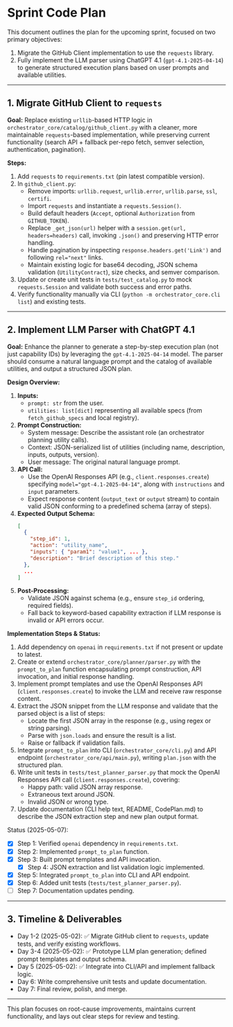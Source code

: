 # Sprint Code Plan

This document outlines the plan for the upcoming sprint, focused on two primary objectives:
1. Migrate the GitHub Client implementation to use the `requests` library.
2. Fully implement the LLM parser using ChatGPT 4.1 (`gpt-4.1-2025-04-14`) to generate structured execution plans based on user prompts and available utilities.

---

## 1. Migrate GitHub Client to `requests`

**Goal:** Replace existing `urllib`-based HTTP logic in `orchestrator_core/catalog/github_client.py` with a cleaner, more maintainable `requests`-based implementation, while preserving current functionality (search API + fallback per-repo fetch, semver selection, authentication, pagination).

**Steps:**
1. Add `requests` to `requirements.txt` (pin latest compatible version).
2. In `github_client.py`:
   - Remove imports: `urllib.request`, `urllib.error`, `urllib.parse`, `ssl`, `certifi`.
   - Import `requests` and instantiate a `requests.Session()`.
   - Build default headers (`Accept`, optional `Authorization` from `GITHUB_TOKEN`).
   - Replace `_get_json(url)` helper with a `session.get(url, headers=headers)` call, invoking `.json()` and preserving HTTP error handling.
   - Handle pagination by inspecting `response.headers.get('Link')` and following `rel="next"` links.
   - Maintain existing logic for base64 decoding, JSON schema validation (`UtilityContract`), size checks, and semver comparison.
3. Update or create unit tests in `tests/test_catalog.py` to mock `requests.Session` and validate both success and error paths.
4. Verify functionality manually via CLI (`python -m orchestrator_core.cli list`) and existing tests.

---

## 2. Implement LLM Parser with ChatGPT 4.1

**Goal:** Enhance the planner to generate a step-by-step execution plan (not just capability IDs) by leveraging the `gpt-4.1-2025-04-14` model. The parser should consume a natural language prompt and the catalog of available utilities, and output a structured JSON plan.

**Design Overview:**
1. **Inputs:**
   - `prompt: str` from the user.
   - `utilities: list[dict]` representing all available specs (from `fetch_github_specs` and local registry).
2. **Prompt Construction:**
   - System message: Describe the assistant role (an orchestrator planning utility calls).
   - Context: JSON-serialized list of utilities (including name, description, inputs, outputs, version).
   - User message: The original natural language prompt.
3. **API Call:**
   - Use the OpenAI Responses API (e.g., `client.responses.create`) specifying `model="gpt-4.1-2025-04-14"`, along with `instructions` and `input` parameters.
   - Expect response content (`output_text` or `output` stream) to contain valid JSON conforming to a predefined schema (array of steps).
4. **Expected Output Schema:**
   ```json
   [
     {
       "step_id": 1,
       "action": "utility_name",
       "inputs": { "param1": "value1", ... },
       "description": "Brief description of this step."
     },
     ...
   ]
   ```
5. **Post-Processing:**
   - Validate JSON against schema (e.g., ensure `step_id` ordering, required fields).
   - Fall back to keyword-based capability extraction if LLM response is invalid or API errors occur.

**Implementation Steps & Status:**
1. Add dependency on `openai` in `requirements.txt` if not present or update to latest.
2. Create or extend `orchestrator_core/planner/parser.py` with the `prompt_to_plan` function encapsulating prompt construction, API invocation, and initial response handling.
3. Implement prompt templates and use the OpenAI Responses API (`client.responses.create`) to invoke the LLM and receive raw response content.
4. Extract the JSON snippet from the LLM response and validate that the parsed object is a list of steps:
   - Locate the first JSON array in the response (e.g., using regex or string parsing).
   - Parse with `json.loads` and ensure the result is a list.
   - Raise or fallback if validation fails.
5. Integrate `prompt_to_plan` into CLI (`orchestrator_core/cli.py`) and API endpoint (`orchestrator_core/api/main.py`), writing `plan.json` with the structured plan.
6. Write unit tests in `tests/test_planner_parser.py` that mock the OpenAI Responses API call (`client.responses.create`), covering:
   - Happy path: valid JSON array response.
   - Extraneous text around JSON.
   - Invalid JSON or wrong type.
7. Update documentation (CLI help text, README, CodePlan.md) to describe the JSON extraction step and new plan output format.
   
Status (2025-05-07):
- [x] Step 1: Verified `openai` dependency in `requirements.txt`.
- [x] Step 2: Implemented `prompt_to_plan` function.
- [x] Step 3: Built prompt templates and API invocation.
   - [x] Step 4: JSON extraction and list validation logic implemented.
- [x] Step 5: Integrated `prompt_to_plan` into CLI and API endpoint.
- [x] Step 6: Added unit tests (`tests/test_planner_parser.py`).
- [ ] Step 7: Documentation updates pending.

---

## 3. Timeline & Deliverables

* Day 1-2 (2025-05-02): ✅ Migrate GitHub client to `requests`, update tests, and verify existing workflows.
* Day 3-4 (2025-05-02): ✅ Prototype LLM plan generation; defined prompt templates and output schema.
* Day 5 (2025-05-02): ✅ Integrate into CLI/API and implement fallback logic.
* Day 6: Write comprehensive unit tests and update documentation.
* Day 7: Final review, polish, and merge.

---

This plan focuses on root-cause improvements, maintains current functionality, and lays out clear steps for review and testing.